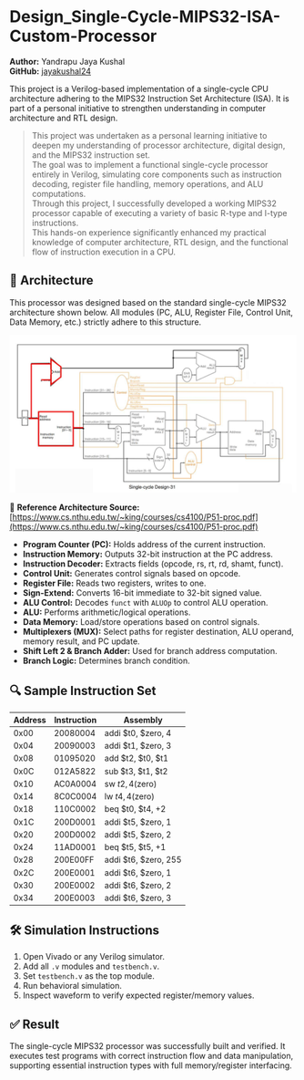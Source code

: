 # Design_Single-Cycle-MIPS32-ISA-Custom-Processor

**Author:** Yandrapu Jaya Kushal  
**GitHub:** [jayakushal24](https://github.com/jayakushal24)

This project is a Verilog-based implementation of a single-cycle CPU architecture adhering to the MIPS32 Instruction Set Architecture (ISA). It is part of a personal initiative to strengthen understanding in computer architecture and RTL design.

> This project was undertaken as a personal learning initiative to deepen my understanding of processor architecture, digital design, and the MIPS32 instruction set.  
> The goal was to implement a functional single-cycle processor entirely in Verilog, simulating core components such as instruction decoding, register file handling, memory operations, and ALU computations.  
> Through this project, I successfully developed a working MIPS32 processor capable of executing a variety of basic R-type and I-type instructions.  
> This hands-on experience significantly enhanced my practical knowledge of computer architecture, RTL design, and the functional flow of instruction execution in a CPU.


## 🧱 Architecture 

This processor was designed based on the standard single-cycle MIPS32 architecture shown below. All modules (PC, ALU, Register File, Control Unit, Data Memory, etc.) strictly adhere to this structure.

![MIPS32 Architecture](./Architecture_MIPS32.png)

📖 **Reference Architecture Source:**  
[https://www.cs.nthu.edu.tw/~king/courses/cs4100/P51-proc.pdf](https://www.cs.nthu.edu.tw/~king/courses/cs4100/P51-proc.pdf)

- **Program Counter (PC):** Holds address of the current instruction.
- **Instruction Memory:** Outputs 32-bit instruction at the PC address.
- **Instruction Decoder:** Extracts fields (opcode, rs, rt, rd, shamt, funct).
- **Control Unit:** Generates control signals based on opcode.
- **Register File:** Reads two registers, writes to one.
- **Sign-Extend:** Converts 16-bit immediate to 32-bit signed value.
- **ALU Control:** Decodes `funct` with `ALUOp` to control ALU operation.
- **ALU:** Performs arithmetic/logical operations.
- **Data Memory:** Load/store operations based on control signals.
- **Multiplexers (MUX):** Select paths for register destination, ALU operand, memory result, and PC update.
- **Shift Left 2 & Branch Adder:** Used for branch address computation.
- **Branch Logic:** Determines branch condition.



## 🔍 Sample Instruction Set

| Address | Instruction | Assembly |
|---------|-------------|----------|
| 0x00    | 20080004    | addi $t0, $zero, 4 |
| 0x04    | 20090003    | addi $t1, $zero, 3 |
| 0x08    | 01095020    | add  $t2, $t0, $t1 |
| 0x0C    | 012A5822    | sub  $t3, $t1, $t2 |
| 0x10    | AC0A0004    | sw   $t2, 4($zero) |
| 0x14    | 8C0C0004    | lw   $t4, 4($zero) |
| 0x18    | 110C0002    | beq  $t0, $t4, +2  |
| 0x1C    | 200D0001    | addi $t5, $zero, 1 |
| 0x20    | 200D0002    | addi $t5, $zero, 2 |
| 0x24    | 11AD0001    | beq  $t5, $t5, +1  |
| 0x28    | 200E00FF    | addi $t6, $zero, 255 |
| 0x2C    | 200E0001    | addi $t6, $zero, 1 |
| 0x30    | 200E0002    | addi $t6, $zero, 2 |
| 0x34    | 200E0003    | addi $t6, $zero, 3 |


## 🛠️ Simulation Instructions

1. Open Vivado or any Verilog simulator.
2. Add all `.v` modules and `testbench.v`.
3. Set `testbench.v` as the top module.
4. Run behavioral simulation.
5. Inspect waveform to verify expected register/memory values.


## ✅ Result

The single-cycle MIPS32 processor was successfully built and verified. It executes test programs with correct instruction flow and data manipulation, supporting essential instruction types with full memory/register interfacing.
































